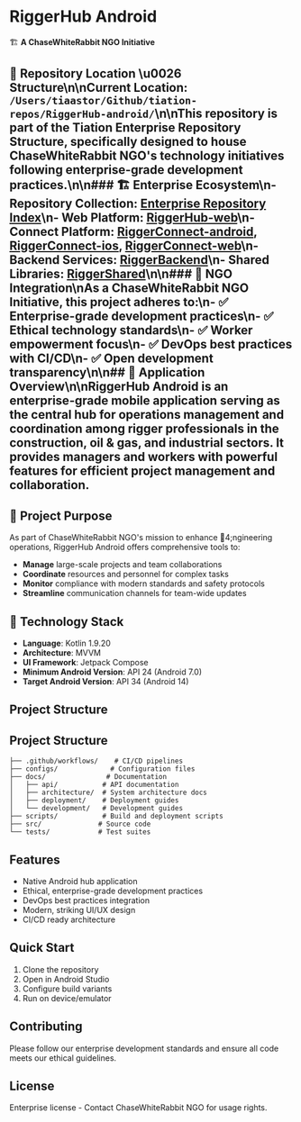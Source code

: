 # RiggerHub Android

🏗️ **A ChaseWhiteRabbit NGO Initiative**

## 📍 Repository Location \u0026 Structure\n\n**Current Location**: `/Users/tiaastor/Github/tiation-repos/RiggerHub-android/`\n\nThis repository is part of the **Tiation Enterprise Repository Structure**, specifically designed to house **ChaseWhiteRabbit NGO's** technology initiatives following enterprise-grade development practices.\n\n### 🏗️ Enterprise Ecosystem\n- **Repository Collection**: [Enterprise Repository Index](../ENTERPRISE_REPOSITORY_INDEX.md)\n- **Web Platform**: [RiggerHub-web](../RiggerHub-web/)\n- **Connect Platform**: [RiggerConnect-android](../RiggerConnect-android/), [RiggerConnect-ios](../RiggerConnect-ios/), [RiggerConnect-web](../RiggerConnect-web/)\n- **Backend Services**: [RiggerBackend](../RiggerBackend/)\n- **Shared Libraries**: [RiggerShared](../RiggerShared/)\n\n### 🌟 NGO Integration\nAs a **ChaseWhiteRabbit NGO Initiative**, this project adheres to:\n- ✅ **Enterprise-grade development practices**\n- ✅ **Ethical technology standards**\n- ✅ **Worker empowerment focus**\n- ✅ **DevOps best practices with CI/CD**\n- ✅ **Open development transparency**\n\n## 🎯 Application Overview\n\nRiggerHub Android is an enterprise-grade mobile application serving as the central hub for operations management and coordination among rigger professionals in the construction, oil & gas, and industrial sectors. It provides managers and workers with powerful features for efficient project management and collaboration.

## 🎯 Project Purpose

As part of ChaseWhiteRabbit NGO's mission to enhance 4;ngineering operations, RiggerHub Android offers comprehensive tools to:

- **Manage** large-scale projects and team collaborations
- **Coordinate** resources and personnel for complex tasks
- **Monitor** compliance with modern standards and safety protocols
- **Streamline** communication channels for team-wide updates

## 🚀 Technology Stack

- **Language**: Kotlin 1.9.20
- **Architecture**: MVVM
- **UI Framework**: Jetpack Compose
- **Minimum Android Version**: API 24 (Android 7.0)
- **Target Android Version**: API 34 (Android 14)

## Project Structure

## Project Structure

```
├── .github/workflows/    # CI/CD pipelines
├── configs/             # Configuration files
├── docs/               # Documentation
│   ├── api/           # API documentation
│   ├── architecture/  # System architecture docs
│   ├── deployment/    # Deployment guides
│   └── development/   # Development guides
├── scripts/           # Build and deployment scripts
├── src/              # Source code
└── tests/            # Test suites
```

## Features

- Native Android hub application
- Ethical, enterprise-grade development practices
- DevOps best practices integration
- Modern, striking UI/UX design
- CI/CD ready architecture

## Quick Start

1. Clone the repository
2. Open in Android Studio
3. Configure build variants
4. Run on device/emulator

## Contributing

Please follow our enterprise development standards and ensure all code meets our ethical guidelines.

## License

Enterprise license - Contact ChaseWhiteRabbit NGO for usage rights.
